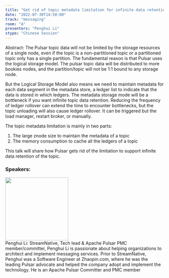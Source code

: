 ```yaml
---
title: "Get rid of topic metadata limitation for infinite data retention of Apache Pulsar"
date: "2022-07-30T14:50:00"
track: "messaging"
room: "A"
presenters: "Penghui Li"
stype: "Chinese Session"
---
```

Abstract: The Pulsar topic data will not be limited by the storage resources of a single node, even if the topic is a non-partitioned topic or a partitioned topic only has a single partition. The fundamental reason is that Pulsar uses the logical storage model. The pulsar topic data will be distributed to more bookies nodes, and the partition/topic will not be 1:1 bound to any storage node. 

But the Logical Storage Model also means we need to maintain metadata for each data segment in the metadata store, a ledger list to indicate that the data is stored in which ledgers. The metadata storage mode will be a bottleneck if you want infinite topic data retention. Reducing the frequency of ledger rollover can extend the time to encounter bottlenecks, but the topic unloading will also cause ledger rollover. It can be triggered but the load manager, restart broker, or manually.

The topic metadata limitation is mainly in two parts:

1. The large znode size to maintain the metadata of a topic
2. The memory consumption to cache all the ledgers of a topic 

This talk will share how Pulsar gets rid of the limitation to support infinite data retention of the topic.
 ### Speakers: 
 <img src="images/speaker/1185.png" width="200" /><br>Penghui Li: StreamNative, Tech lead & Apache Pulsar PMC member/committer, Penghui Li is passionate about helping organizations to architect and implement messaging services. Prior to StreamNative, Penghui was a Software Engineer at Zhaopin.com, where he was the leading Pulsar advocate and helped the company adopt and implement the technology. He is an Apache Pulsar Committer and PMC member

 